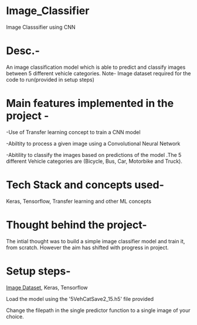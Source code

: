 # Image_Classifier
Image Classsifier using CNN

# Desc.-
An image classification model which is able to predict and classify images between 5 different vehicle categories.
Note- Image dataset required for the code to run(provided in setup steps)


# Main features implemented in the project - 

-Use of Transfer learning concept to train a CNN model

-Abiltity to process a given image using a Convolutional Neural Network

-Abitility to classify the images based on predictions of the model .The 5 different Vehicle categories are (Bicycle, Bus, Car, Motorbike and Truck).



# Tech Stack and concepts used-

Keras, Tensorflow, Transfer learning and other ML concepts



# Thought behind the project-

The intial thought was to build a simple image classifier model and train it, from scratch. However the aim has shifted with progress in project.



# Setup steps-

[Image Dataset](www.kaggle.com/dataset/401fc4e8f3faf5a3af5a5aa5a949b312bf7da843c870b0a43521b6ac6644fa84), 
Keras,
Tensorflow


Load the model using the '5VehCatSave2_15.h5' file provided


Change the filepath in the single predictor function to a single image of your choice.
